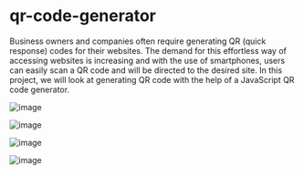 # qr-code-generator
Business owners and companies often require generating QR (quick response) codes for their websites. The demand for this effortless way of accessing websites is increasing and with the use of smartphones, users can easily scan a QR code and will be directed to the desired site.
In this project, we will look at generating QR code with the help of a JavaScript QR code generator.

![image](https://github.com/NuraddinSh/qr-code-generator/assets/106424297/4e72c9b4-e666-4829-bb42-47fbcac16ee7)


![image](https://github.com/NuraddinSh/qr-code-generator/assets/106424297/e9cbb606-7aab-4770-8ddd-f07897905752)


![image](https://github.com/NuraddinSh/qr-code-generator/assets/106424297/f8c6d0da-c6ce-49a7-94db-346df6caf01d)


![image](https://github.com/NuraddinSh/qr-code-generator/assets/106424297/8cb44d7e-be43-4884-90a3-4ab27f1534ff)



